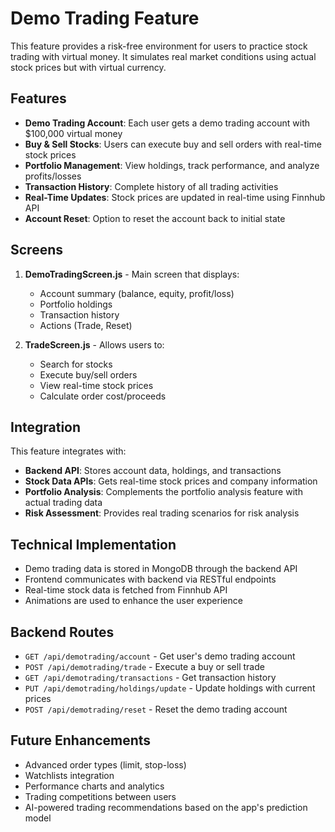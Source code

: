# Demo Trading Feature

This feature provides a risk-free environment for users to practice stock trading with virtual money. It simulates real market conditions using actual stock prices but with virtual currency.

## Features

- **Demo Trading Account**: Each user gets a demo trading account with $100,000 virtual money
- **Buy & Sell Stocks**: Users can execute buy and sell orders with real-time stock prices
- **Portfolio Management**: View holdings, track performance, and analyze profits/losses
- **Transaction History**: Complete history of all trading activities
- **Real-Time Updates**: Stock prices are updated in real-time using Finnhub API
- **Account Reset**: Option to reset the account back to initial state

## Screens

1. **DemoTradingScreen.js** - Main screen that displays:
   - Account summary (balance, equity, profit/loss)
   - Portfolio holdings
   - Transaction history
   - Actions (Trade, Reset)

2. **TradeScreen.js** - Allows users to:
   - Search for stocks
   - Execute buy/sell orders
   - View real-time stock prices
   - Calculate order cost/proceeds

## Integration

This feature integrates with:

- **Backend API**: Stores account data, holdings, and transactions
- **Stock Data APIs**: Gets real-time stock prices and company information
- **Portfolio Analysis**: Complements the portfolio analysis feature with actual trading data
- **Risk Assessment**: Provides real trading scenarios for risk analysis

## Technical Implementation

- Demo trading data is stored in MongoDB through the backend API
- Frontend communicates with backend via RESTful endpoints
- Real-time stock data is fetched from Finnhub API
- Animations are used to enhance the user experience

## Backend Routes

- `GET /api/demotrading/account` - Get user's demo trading account
- `POST /api/demotrading/trade` - Execute a buy or sell trade
- `GET /api/demotrading/transactions` - Get transaction history
- `PUT /api/demotrading/holdings/update` - Update holdings with current prices
- `POST /api/demotrading/reset` - Reset the demo trading account

## Future Enhancements

- Advanced order types (limit, stop-loss)
- Watchlists integration
- Performance charts and analytics
- Trading competitions between users
- AI-powered trading recommendations based on the app's prediction model 
